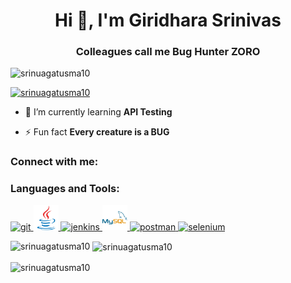 <h1 align="center">Hi 👋, I'm Giridhara Srinivas</h1>
<h3 align="center">Colleagues call me Bug Hunter ZORO</h3>

<p align="left"> <img src="https://komarev.com/ghpvc/?username=srinuagatusma10&label=Profile%20views&color=0e75b6&style=flat" alt="srinuagatusma10" /> </p>

<p align="left"> <a href="https://github.com/ryo-ma/github-profile-trophy"><img src="https://github-profile-trophy.vercel.app/?username=srinuagatusma10" alt="srinuagatusma10" /></a> </p>

- 🌱 I’m currently learning **API Testing**

- ⚡ Fun fact **Every creature is a BUG**

<h3 align="left">Connect with me:</h3>
<p align="left">
</p>

<h3 align="left">Languages and Tools:</h3>
<p align="left"> <a href="https://git-scm.com/" target="_blank" rel="noreferrer"> <img src="https://www.vectorlogo.zone/logos/git-scm/git-scm-icon.svg" alt="git" width="40" height="40"/> </a> <a href="https://www.java.com" target="_blank" rel="noreferrer"> <img src="https://raw.githubusercontent.com/devicons/devicon/master/icons/java/java-original.svg" alt="java" width="40" height="40"/> </a> <a href="https://www.jenkins.io" target="_blank" rel="noreferrer"> <img src="https://www.vectorlogo.zone/logos/jenkins/jenkins-icon.svg" alt="jenkins" width="40" height="40"/> </a> <a href="https://www.mysql.com/" target="_blank" rel="noreferrer"> <img src="https://raw.githubusercontent.com/devicons/devicon/master/icons/mysql/mysql-original-wordmark.svg" alt="mysql" width="40" height="40"/> </a> <a href="https://postman.com" target="_blank" rel="noreferrer"> <img src="https://www.vectorlogo.zone/logos/getpostman/getpostman-icon.svg" alt="postman" width="40" height="40"/> </a> <a href="https://www.selenium.dev" target="_blank" rel="noreferrer"> <img src="https://raw.githubusercontent.com/detain/svg-logos/780f25886640cef088af994181646db2f6b1a3f8/svg/selenium-logo.svg" alt="selenium" width="40" height="40"/> </a> </p>

<p><img align="left" src="https://github-readme-stats.vercel.app/api/top-langs?username=srinuagatusma10&show_icons=true&locale=en&layout=compact" alt="srinuagatusma10" /></p>

<p>&nbsp;<img align="center" src="https://github-readme-stats.vercel.app/api?username=srinuagatusma10&show_icons=true&locale=en" alt="srinuagatusma10" /></p>

<p><img align="center" src="https://github-readme-streak-stats.herokuapp.com/?user=srinuagatusma10&" alt="srinuagatusma10" /></p>
